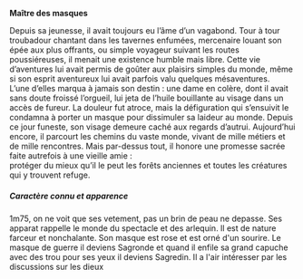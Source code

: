 **Maître des masques**  
  
Depuis sa jeunesse, il avait toujours eu l’âme d’un vagabond. Tour à tour troubadour chantant dans les tavernes enfumées, mercenaire louant son épée aux plus offrants, ou simple voyageur suivant les  routes poussiéreuses, il menait une existence humble mais libre. Cette vie d’aventures lui avait permis  de goûter aux plaisirs simples du monde, même si son esprit aventureux lui avait parfois valu quelques  mésaventures.  
L’une d’elles marqua à jamais son destin : une dame en colère, dont il avait sans doute froissé l’orgueil, lui  jeta de l’huile bouillante au visage dans un accès de fureur. La douleur fut atroce, mais la défiguration qui  s’ensuivit le condamna à porter un masque pour dissimuler sa laideur au monde. Depuis ce jour funeste,  son visage demeure caché aux regards d’autrui. 
Aujourd’hui encore, il parcourt les chemins du vaste monde, vivant de mille métiers et de mille  rencontres. Mais par-dessus tout, il honore une promesse sacrée faite autrefois à une vieille amie :  
protéger du mieux qu’il le peut les forêts anciennes et toutes les créatures qui y trouvent refuge.

##### Caractère connu et apparence

1m75, on ne voit que ses vetement, pas un brin de peau ne depasse. Ses apparat rappelle le monde du spectacle et des arlequin. Il est de nature farceur et nonchalante. Son masque est rose et est orné d'un sourire. Le masque de guerre il deviens Sagronde et quand il enfile sa grand capuche avec des trou pour ses yeux il deviens Sagredin. Il a l'air intéresser par les discussions sur les dieux